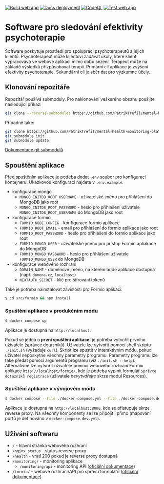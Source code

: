[![Build web app](https://github.com/PatrikTrefil/mental-health-monitoring-platform/actions/workflows/build-web-app.yml/badge.svg)](https://github.com/PatrikTrefil/mental-health-monitoring-platform/actions/workflows/build-web-app.yml)
[![Docs deployment](https://github.com/PatrikTrefil/mental-health-monitoring-platform/actions/workflows/deployment-production-docs.yml/badge.svg)](https://github.com/PatrikTrefil/mental-health-monitoring-platform/actions/workflows/deployment-production-docs.yml)
[![CodeQL](https://github.com/PatrikTrefil/mental-health-monitoring-platform/actions/workflows/github-code-scanning/codeql/badge.svg)](https://github.com/PatrikTrefil/mental-health-monitoring-platform/actions/workflows/github-code-scanning/codeql)
[![Test web app](https://github.com/PatrikTrefil/mental-health-monitoring-platform/actions/workflows/test-web-app.yml/badge.svg)](https://github.com/PatrikTrefil/mental-health-monitoring-platform/actions/workflows/test-web-app.yml)

# Software pro sledování efektivity psychoterapie

Software poskytuje prostředí pro spolupráci psychoterapeutů a jejich
klientů. Psychoterapeut může klientovi zadávat úkoly, které klient
vypracovává ve webové aplikaci mimo dobu sezení. Terapeut může na základě
výsledků přizpůsobovat terapii. Primární cíl aplikace je zvýšení efektivity
psychoterapie. Sekundární cíl je sběr dat pro výzkumné účely.

## Klonování repozitáře

Repozitář používá submoduly. Pro naklonování veškerého obsahu
použijte následující příkaz:

```sh
git clone --recurse-submodules https://github.com/PatrikTrefil/mental-health-monitoring-platform.git
```

Případně také:

```sh
git clone https://github.com/PatrikTrefil/mental-health-monitoring-platform.git
git submodule init
git submodule update
```

[Dokumentace git submodulů](https://git-scm.com/book/en/v2/Git-Tools-Submodules)

## Spouštění aplikace

Před spuštěním aplikace je potřeba dodat `.env` soubor pro konfiguraci kontejneru.
Ukázkovou konfiguraci najdete v `.env.example`.

-   konfigurace mongo
    -   `MONGO_INITDB_ROOT_USERNAME` - uživatelské jméno pro přihlášení do MongoDB jako root
    -   `MONGO_INITDB_ROOT_PASSWORD` - heslo pro přihlášení uživatele `MONGO_INITDB_ROOT_USERNAME` do MongoDB jako root
-   konfigurace formio
    -   `FORMIO_NODE_CONFIG` - konfigurace formio aplikace
    -   `FORMIO_ROOT_EMAIL` - email pro přihlášení do formio aplikace jako root
    -   `FORMIO_ROOT_PASSWORD` - heslo pro přihlášení do formio aplikace jako root
    -   `FORMIO_MONGO_USER` - uživatelské jméno pro přístup Formio apliakace do MongoDB
    -   `FORMIO_MONGO_PASSWORD` - heslo pro přihlášení uživatele `FORMIO_MONGO_USER` do MongoDB
-   konfigurace webového rozhraní
    -   `DOMAIN_NAME` - doménové jméno, na kterém bude aplikace dostupná (např. `domena.cz`, `localhost`)
    -   `NEXTAUTH_SECRET` - klíč pro šifrování tokenů

Také je potřeba nainstalovat závislosti pro Formio aplikaci:

```sh
$ cd src/formio && npm install
```

### Spuštění aplikace v produkčním módu

```sh
$ docker compose up
```

Aplikace je dostupná na `http://localhost`.

Pokud se jedná o **první spuštění aplikace**, je potřeba vytvořit prvního uživatele (správce dotazníků).
Uživatele lze vytvořit pomocí shell skriptu `./init.sh` (vyžaduje `curl`). Skript lze spustit
v interaktivním módu, pokud uživatel neposkytne všechny parametry programu. Parametry
programu lze take předat pomocí argumentů programu (viz `./init.sh --help`). Alternativně
lze vytvořit uživatele pomocí webového rozhraní Formio aplikace `http://localhost/formio/`,
kde je potřeba vyplnit formulář `Správce dotazníků registrace` (uživatele _nevytvářejte_ skrze modul
Resources).

### Spuštění aplikace v vývojovém módu

```sh
$ docker compose --file ./docker-compose.yml --file ./docker-compose.dev.yml up
```

Aplikace je dostupná na `http://localhost:8080`, kde se přistupuje skrze reverse proxy.
Na všechny komponenty se lze připojit i přímo (mapování portů je definováno v `docker-compose.dev.yml`).

## Užívání softwaru

-   `/` - hlavní stránka webového rozhraní
-   `/nginx_status` - status reverse proxy
-   `/health` - vratí 200 pokud je reverse proxy dostupná
-   `/monitoring/` - monitoring aplikace
    -   `/monitoring/api` - monitoring API ([oficiální dokumentace](https://github.com/google/cadvisor/blob/master/docs/api.md))
-   `/formio/` - webové rozhraní/API pro správu formulářů ([oficiální dokumentace](https://apidocs.form.io/))
